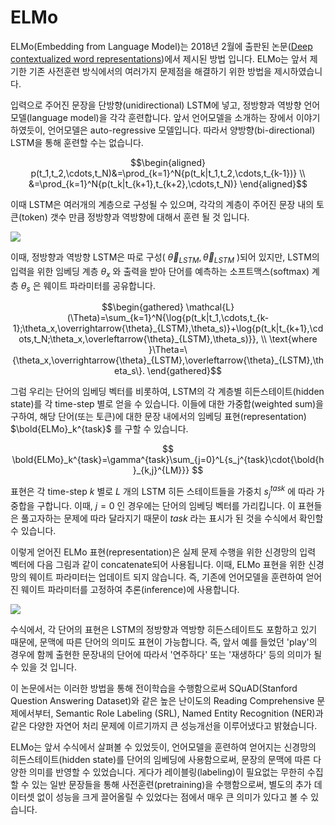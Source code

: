 # ELMo

ELMo(Embedding from Language Model)는 2018년 2월에 출판된 논문([Deep contextualized word representations](https://arxiv.org/pdf/1802.05365.pdf))에서 제시된 방법 입니다. ELMo는 앞서 제기한 기존 사전훈련 방식에서의 여러가지 문제점을 해결하기 위한 방법을 제시하였습니다.

입력으로 주어진 문장을 단방향(unidirectional) LSTM에 넣고, 정방향과 역방향 언어모델(language model)을 각각 훈련합니다. <comment> 앞서 언어모델을 소개하는 장에서 이야기 하였듯이, 언어모델은 auto-regressive 모델입니다. 따라서 양방향(bi-directional) LSTM을 통해 훈련할 수는 없습니다. </comment> 

$$\begin{aligned}
p(t_1,t_2,\cdots,t_N)&=\prod_{k=1}^N{p(t_k|t_1,t_2,\cdots,t_{k-1})} \\
&=\prod_{k=1}^N{p(t_k|t_{k+1},t_{k+2},\cdots,t_N)}
\end{aligned}$$

이때 LSTM은 여러개의 계층으로 구성될 수 있으며, 각각의 계층이 주어진 문장 내의 토큰(token) 갯수 만큼 정방향과 역방향에 대해서 훈련 될 것 입니다.

![](1)

이때, 정방향과 역방향 LSTM은 따로 구성( $\overrightarrow{\theta}_{LSTM},\overleftarrow{\theta}_{LSTM}$ )되어 있지만, LSTM의 입력을 위한 임베딩 계층 $\theta_x$ 와 출력을 받아 단어를 예측하는 소프트맥스(softmax) 계층 $\theta_s$ 은 웨이트 파라미터를 공유합니다.

$$\begin{gathered}
\mathcal{L}(\Theta)=\sum_{k=1}^N{\log{p(t_k|t_1,\cdots,t_{k-1};\theta_x,\overrightarrow{\theta}_{LSTM},\theta_s)}+\log{p(t_k|t_{k+1},\cdots,t_N;\theta_x,\overleftarrow{\theta}_{LSTM},\theta_s)}}, \\
\text{where }\Theta=\{\theta_x,\overrightarrow{\theta}_{LSTM},\overleftarrow{\theta}_{LSTM},\theta_s\}.
\end{gathered}$$

그럼 우리는 단어의 임베딩 벡터를 비롯하여, LSTM의 각 계층별 히든스테이트(hidden state)를 각 time-step 별로 얻을 수 있습니다. 이들에 대한 가중합(weighted sum)을 구하여, 해당 단어(또는 토큰)에 대한 문장 내에서의 임베딩 표현(representation) $\bold{ELMo}_k^{task}$ 를 구할 수 있습니다.

$$
\bold{ELMo}_k^{task}=\gamma^{task}\sum_{j=0}^L{s_j^{task}\cdot{\bold{h}_{k,j}^{LM}}}
$$

표현은 각 time-step $k$ 별로 $L$ 개의 LSTM 히든 스테이트들을 가중치 $s_j^{task}$ 에 따라 가중합을 구합니다. 이때, $j=0$ 인 경우에는 단어의 임베딩 벡터를 가리킵니다. 이 표현들은 풀고자하는 문제에 따라 달라지기 때문이 $task$ 라는 표시가 된 것을 수식에서 확인할 수 있습니다.

이렇게 얻어진 ELMo 표현(representation)은 실제 문제 수행을 위한 신경망의 입력 벡터에 다음 그림과 같이 concatenate되어 사용됩니다. 이때, ELMo 표현을 위한 신경망의 웨이트 파라미터는 업데이트 되지 않습니다. 즉, 기존에 언어모델을 훈련하여 얻어진 웨이트 파라미터를 고정하여 추론(inference)에 사용합니다.

![](2)

수식에서, 각 단어의 표현은 LSTM의 정방향과 역방향 히든스테이트도 포함하고 있기 때문에, 문맥에 따른 단어의 의미도 표현이 가능합니다. 즉, 앞서 예를 들었던 'play'의 경우에 함께 출현한 문장내의 단어에 따라서 '연주하다' 또는 '재생하다' 등의 의미가 될 수 있을 것 입니다.

이 논문에서는 이러한 방법을 통해 전이학습을 수행함으로써 SQuAD(Stanford Question Answering Dataset)와 같은 높은 난이도의 Reading Comprehensive 문제에서부터, Semantic Role Labeling (SRL), Named Entity Recognition (NER)과 같은 다양한 자연어 처리 문제에 이르기까지 큰 성능개선을 이루어냈다고 밝혔습니다.

ELMo는 앞서 수식에서 살펴볼 수 있었듯이, 언어모델을 훈련하여 얻어지는 신경망의 히든스테이트(hidden state)를 단어의 임베딩에 사용함으로써, 문장의 문맥에 따른 다양한 의미를 반영할 수 있었습니다. 게다가 레이블링(labeling)이 필요없는 무한히 수집할 수 있는 일반 문장들을 통해 사전훈련(pretraining)을 수행함으로써, 별도의 추가 데이터셋 없이 성능을 크게 끌어올릴 수 있었다는 점에서 매우 큰 의미가 있다고 볼 수 있습니다.
